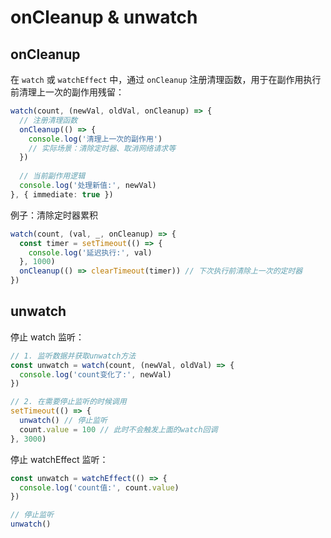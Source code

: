 # onCleanup & unwatch

## onCleanup
在 `watch` 或 `watchEffect` 中，通过 `onCleanup` 注册清理函数，用于在副作用执行前清理上一次的副作用残留：
```ts
watch(count, (newVal, oldVal, onCleanup) => {
  // 注册清理函数
  onCleanup(() => {
    console.log('清理上一次的副作用')
    // 实际场景：清除定时器、取消网络请求等
  })
  
  // 当前副作用逻辑
  console.log('处理新值:', newVal)
}, { immediate: true })
```
例子：清除定时器累积
```ts
watch(count, (val, _, onCleanup) => {
  const timer = setTimeout(() => {
    console.log('延迟执行:', val)
  }, 1000)
  onCleanup(() => clearTimeout(timer)) // 下次执行前清除上一次的定时器
})
```


## unwatch
停止 watch 监听：
```ts
// 1. 监听数据并获取unwatch方法
const unwatch = watch(count, (newVal, oldVal) => {
  console.log('count变化了:', newVal)
})

// 2. 在需要停止监听的时候调用
setTimeout(() => {
  unwatch() // 停止监听
  count.value = 100 // 此时不会触发上面的watch回调
}, 3000)
```
停止 watchEffect 监听：
```ts
const unwatch = watchEffect(() => {
  console.log('count值:', count.value)
})

// 停止监听
unwatch()
```